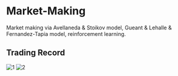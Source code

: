 # Market-Making

Market making via Avellaneda & Stoikov model, Gueant & Lehalle & Fernandez-Tapia model, reinforcement learning.

## Trading Record

![1](https://github.com/pe049395/Market-Making/assets/133722215/ded4a9dc-a03e-4718-b654-883779bc7cfd)
![2](https://github.com/pe049395/Market-Making/assets/133722215/a27ed272-cefc-4adb-90c2-3c36c17f8a6c)
